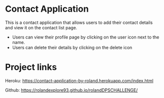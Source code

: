 # Contact Application
This is a contact application that allows users to add their contact details and view it on the contact list page. 
* Users can view their profile page by clicking on the user icon next to the name.
* Users can delete their details by clicking on the delete icon

# Project links
Heroku: https://contact-application-by-roland.herokuapp.com/index.html

Github: https://rolandexplore93.github.io/rolandDPSCHALLENGE/

